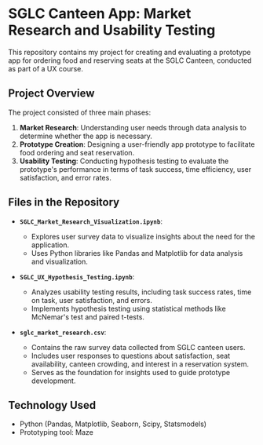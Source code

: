 # SGLC Canteen App: Market Research and Usability Testing

This repository contains my project for creating and evaluating a prototype app for ordering food and reserving seats at the SGLC Canteen, conducted as part of a UX course.

## Project Overview
The project consisted of three main phases:
1. **Market Research**: Understanding user needs through data analysis to determine whether the app is necessary.
2. **Prototype Creation**: Designing a user-friendly app prototype to facilitate food ordering and seat reservation.
3. **Usability Testing**: Conducting hypothesis testing to evaluate the prototype's performance in terms of task success, time efficiency, user satisfaction, and error rates.

## Files in the Repository
- **`SGLC_Market_Research_Visualization.ipynb`**: 
  - Explores user survey data to visualize insights about the need for the application.
  - Uses Python libraries like Pandas and Matplotlib for data analysis and visualization.

- **`SGLC_UX_Hypothesis_Testing.ipynb`**: 
  - Analyzes usability testing results, including task success rates, time on task, user satisfaction, and errors.
  - Implements hypothesis testing using statistical methods like McNemar's test and paired t-tests.

- **`sglc_market_research.csv`**:  
  - Contains the raw survey data collected from SGLC canteen users.  
  - Includes user responses to questions about satisfaction, seat availability, canteen crowding, and interest in a reservation system.  
  - Serves as the foundation for insights used to guide prototype development.  

## Technology Used
- Python (Pandas, Matplotlib, Seaborn, Scipy, Statsmodels)
- Prototyping tool: Maze
